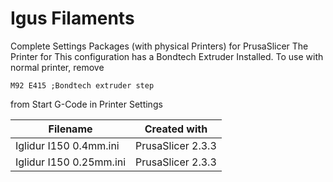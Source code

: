 # Igus Filaments
Complete Settings Packages (with physical Printers) for PrusaSlicer
The Printer for This configuration has a Bondtech Extruder Installed.
To use with normal printer, remove 
```
M92 E415 ;Bondtech extruder step
```
from Start G-Code in Printer Settings

| Filename | Created with |
| --- | --- |
| Iglidur I150 0.4mm.ini | PrusaSlicer 2.3.3 |
| Iglidur I150 0.25mm.ini | PrusaSlicer 2.3.3 |
